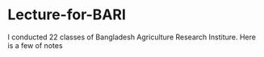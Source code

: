 # Lecture-for-BARI
I conducted 22 classes of Bangladesh Agriculture Research Institure. Here is a few of notes 
